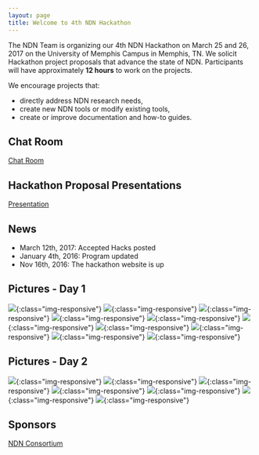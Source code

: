 ```yaml
---
layout: page
title: Welcome to 4th NDN Hackathon
---
```


The NDN Team is organizing our 4th NDN Hackathon on March 25 and 26, 2017 on the University of Memphis Campus in Memphis, TN.  We solicit Hackathon project proposals that advance the state of NDN.  Participants will have approximately **12 hours** to work on the projects.

We encourage projects that:

 - directly address NDN research needs,
 - create new NDN tools or modify existing tools,
 - create or improve documentation and how-to guides.



## Chat Room

[Chat Room](https://gitter.im/4th-ndn-hackathon/Lobby)




## Hackathon Proposal Presentations
[Presentation](assets/hackathon-presentations.pdf)




## News

- March 12th, 2017: Accepted Hacks posted
- January 4th, 2016: Program updated
- Nov 16th, 2016: The hackathon website is up

## Pictures - Day 1

![](images/20170324_182052.jpg){:class="img-responsive"}
![](images/20170325_095104.jpg){:class="img-responsive"}
![](images/20170325_095105.jpg){:class="img-responsive"}
![](images/20170325_095111.jpg){:class="img-responsive"}
![](images/20170325_095116.jpg){:class="img-responsive"}
![](images/20170325_095126.jpg){:class="img-responsive"}
![](images/20170325_095710.jpg){:class="img-responsive"}
![](images/20170325_103602.jpg){:class="img-responsive"}
![](images/20170325_103609.jpg){:class="img-responsive"}
![](images/20170325_145232.jpg){:class="img-responsive"}


## Pictures - Day 2

![](images/20170326_091313_001.jpg){:class="img-responsive"}
![](images/20170326_091322.jpg){:class="img-responsive"}
![](images/20170326_091342.jpg){:class="img-responsive"}
![](images/20170326_091355.jpg){:class="img-responsive"}
![](images/20170326_091402.jpg){:class="img-responsive"}
![](images/20170326_091405.jpg){:class="img-responsive"}
![](images/20170326_091432.jpg){:class="img-responsive"}


## Sponsors
[NDN Consortium](https://named-data.net/consortium/)

